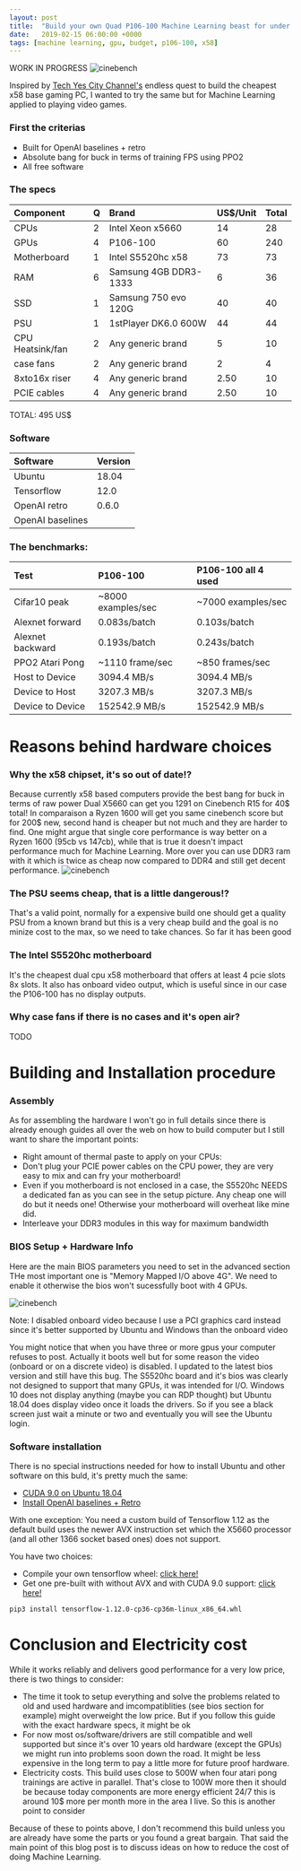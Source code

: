 ```yaml
---
layout: post
title:  "Build your own Quad P106-100 Machine Learning beast for under 500$"
date:   2019-02-15 06:00:00 +0000
tags: [machine learning, gpu, budget, p106-100, x58]
---
```


WORK IN PROGRESS
![cinebench](/assets/x58/result.jpg)

Inspired by [Tech Yes City Channel's](https://www.youtube.com/watch?v=Cb64Op-yfcg&t=639s) endless quest to build the cheapest x58 base gaming PC, I wanted to try the same but for Machine Learning applied to playing video games.


### First the criterias
*	Built for OpenAI baselines + retro
*	Absolute bang for buck in terms of training FPS using PPO2
*	All free software


### The specs


| Component | Q | Brand | US$/Unit | Total |
|:-----------------|:---|:----------------------|:---------|:------|
| CPUs     		   | 2   | Intel Xeon x5660 	   | 14       | 28    |
| GPUs  		   | 4   | P106-100	     	   | 60       | 240   |
| Motherboard 	   | 1   | Intel S5520hc x58     | 73       | 73    |
| RAM  			   | 6    | Samsung 4GB DDR3-1333 | 6        | 36    |
| SSD 			   | 1   | Samsung 750 evo 120G  | 40       | 40    |
| PSU   		   | 1    | 1stPlayer DK6.0 600W | 44       | 44    |  
| CPU Heatsink/fan | 2    | Any generic brand     | 5        | 10    |
| case fans 	   | 2   | Any generic brand     | 2        | 4     |
| 8xto16x riser    | 4    | Any generic brand     | 2.50        | 10    |
| PCIE cables      | 4    | Any generic brand     | 2.50        | 10    |

TOTAL: 495 US$

### Software

| Software         | Version |
|:-----------------|:--------|
| Ubuntu 		   | 18.04   |
| Tensorflow 	   | 12.0    |
| OpenAI retro 	   | 0.6.0   |
| OpenAI baselines |         |

### The benchmarks:

| Test        	   | P106-100           | P106-100 all 4 used 		|
|:-----------------|:-------------------|:--------------------------|
| Cifar10 peak     | ~8000 examples/sec | ~7000 examples/sec        |
| Alexnet forward  | 0.083s/batch	    | 0.103s/batch              |
| Alexnet backward | 0.193s/batch       | 0.243s/batch              |
| PPO2 Atari Pong  | ~1110 frame/sec    | ~850 frames/sec          	|
| Host to Device   | 3094.4 MB/s        | 3094.4 MB/s              	|  
| Device to Host   | 3207.3 MB/s        | 3207.3 MB/s              	|
| Device to Device | 152542.9 MB/s      | 152542.9 MB/s             | 


# Reasons behind hardware choices

### Why the x58 chipset, it's so out of date!?
Because currently x58 based computers provide the best bang for buck in terms of raw power
Dual X5660 can get you 1291 on Cinebench R15 for 40$ total!
In comparaison a Ryzen 1600 will get you same cinebench score but for 200$ new, second hand is cheaper but not much and they are harder to find.
One might argue that single core performance is way better on a Ryzen 1600 (95cb vs 147cb), while that is true it doesn't impact performance much for Machine Learning.
More over you can use DDR3 ram with it which is twice as cheap now compared to DDR4 and still get decent performance.
![cinebench](/assets/x58/cinebench.jpg)


### The PSU seems cheap, that is a little dangerous!?
That's a valid point, normally for a expensive build one should get a quality PSU from a known brand but this is a very cheap build and the goal is no minize cost to the max, so we need to take chances. So far it has been good

### The Intel S5520hc motherboard
It's the cheapest dual cpu x58 motherboard that offers at least 4 pcie slots 8x slots.
It also has onboard video output, which is useful since in our case the P106-100 has no display outputs.

### Why case fans if there is no cases and it's open air?
TODO

# Building and Installation procedure

### Assembly
As for assembling the hardware I won't go in full details since there is already enough guides all over the web on how to build computer but I still want to share the important points:

*	Right amount of thermal paste to apply on your CPUs:
*	Don't plug your PCIE power cables on the CPU power, they are very easy to mix and can fry your motherboard!
*	Even if you motherboard is not enclosed in a case, the S5520hc NEEDS a dedicated fan as you can see in the setup picture. Any cheap one will do but it needs one! Otherwise your motherboard will overheat like mine did.
*	Interleave your DDR3 modules in this way for maximum bandwidth


### BIOS Setup + Hardware Info
Here are the main BIOS parameters you need to set in the advanced section
THe most important one is "Memory Mapped I/O above 4G". We need to enable it otherwise the bios won't sucessfully boot with 4 GPUs.

![cinebench](/assets/x58/bios.jpg)

Note: I disabled onboard video because I use a PCI graphics card instead since it's better supported by Ubuntu and Windows than the onboard video

You might notice that when you have three or more gpus your computer refuses to post. Actually it boots well but for some reason the video (onboard or on a discrete video) is disabled. I updated to the latest bios version and still have this bug. The S5520hc board and it's bios was clearly not designed to support that many GPUs, it was intended for I/O. Windows 10 does not display anything (maybe you can RDP thought) but Ubuntu 18.04 does display video once it loads the drivers. So if you see a black screen just wait a minute or two and eventually you will see the Ubuntu login.

### Software installation
There is no special instructions needed for how to install Ubuntu and other software on this buld, it's pretty much the same:
*	[CUDA 9.0 on Ubuntu 18.04](./Installing-CUDA-9.0-Ubuntu-18.04.md.html)
*	[Install OpenAI baselines + Retro](./2019-01-29-Machine-Learning-retro-games.html)

With one exception:
You need a custom build of Tensorflow 1.12 as the default build uses the newer AVX instruction set which the X5660 processor (and all other 1366 socket based ones) does not support.

You have two choices:
*	Compile your own tensorflow wheel: [click here!](https://www.tensorflow.org/install/source)
*	Get one pre-built with without AVX and with CUDA 9.0 support: [click here!](https://github.com/schrepfler/tensorflow-community-wheels/releases)

```shell
pip3 install tensorflow-1.12.0-cp36-cp36m-linux_x86_64.whl
```

# Conclusion and Electricity cost
While it works reliably and delivers good performance for a very low price, there is two things to consider:
*	The time it took to setup everything and solve the problems related to old and used hardware and imcompatiblities (see bios section for example) might overweight the low price. But if you follow this guide with the exact hardware specs, it might be ok
*	For now most os/software/drivers are still compatible and well supported but since it's over 10 years old hardware (except the GPUs) we might run into problems soon down the road. It might be less expensive in the long term to pay a little more for future proof hardware.
* Electricity costs. This build uses close to 500W when four atari pong trainings are active in parallel. That's close to 100W more then it should be because today components are more energy efficient 24/7 this is around 10$ more per month more in the area I live. So this is another point to consider 

Because of these to points above, I don't recommend this build unless you are already have some the parts or you found a great bargain. That said the main point of this blog post is to discuss ideas on how to reduce the cost of doing Machine Learning.